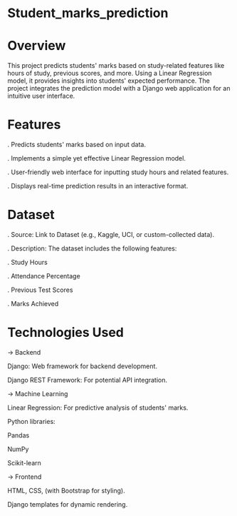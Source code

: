 # Student_marks_prediction

# Overview

This project predicts students' marks based on study-related features like hours of study, previous scores, and more. Using a Linear Regression model, it provides insights into students' expected performance. The project integrates the prediction model with a Django web application for an intuitive user interface.

# Features
. Predicts students' marks based on input data.

. Implements a simple yet effective Linear Regression model.

. User-friendly web interface for inputting study hours and related features.

. Displays real-time prediction results in an interactive format.

# Dataset

. Source: Link to Dataset (e.g., Kaggle, UCI, or custom-collected data).

. Description: The dataset includes the following features:

. Study Hours

. Attendance Percentage

. Previous Test Scores

. Marks Achieved

# Technologies Used

-> Backend

Django: Web framework for backend development.

Django REST Framework: For potential API integration.

-> Machine Learning

Linear Regression: For predictive analysis of students' marks.

Python libraries:

Pandas

NumPy

Scikit-learn

-> Frontend

HTML, CSS,  (with Bootstrap for styling).

Django templates for dynamic rendering.
